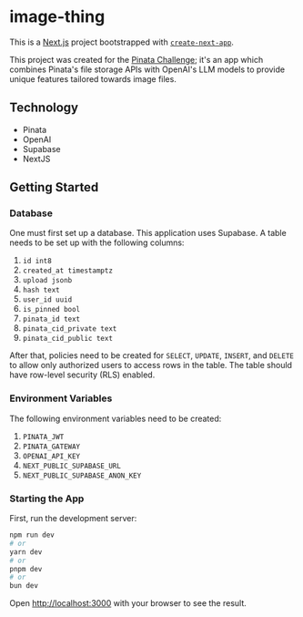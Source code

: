 # image-thing

This is a [Next.js](https://nextjs.org) project bootstrapped with [`create-next-app`](https://nextjs.org/docs/app/api-reference/cli/create-next-app).

This project was created for the [Pinata Challenge](https://dev.to/challenges/pinata); it's an app which combines
Pinata's file storage APIs with OpenAI's LLM models to provide unique features tailored towards image files.

## Technology

- Pinata
- OpenAI
- Supabase
- NextJS

## Getting Started

### Database

One must first set up a database. This application uses Supabase. A table needs to be set up with the following columns:
1. `id int8`
2. `created_at timestamptz`
3. `upload jsonb`
4. `hash text`
5. `user_id uuid`
6. `is_pinned bool`
7. `pinata_id text`
8. `pinata_cid_private text`
9. `pinata_cid_public text`

After that, policies need to be created for `SELECT`, `UPDATE`, `INSERT`, and `DELETE` to allow only authorized users
to access rows in the table. The table should have row-level security (RLS) enabled.

### Environment Variables

The following environment variables need to be created:
1. `PINATA_JWT`
2. `PINATA_GATEWAY`
3. `OPENAI_API_KEY`
4. `NEXT_PUBLIC_SUPABASE_URL`
5. `NEXT_PUBLIC_SUPABASE_ANON_KEY`

### Starting the App

First, run the development server:

```bash
npm run dev
# or
yarn dev
# or
pnpm dev
# or
bun dev
```

Open [http://localhost:3000](http://localhost:3000) with your browser to see the result.